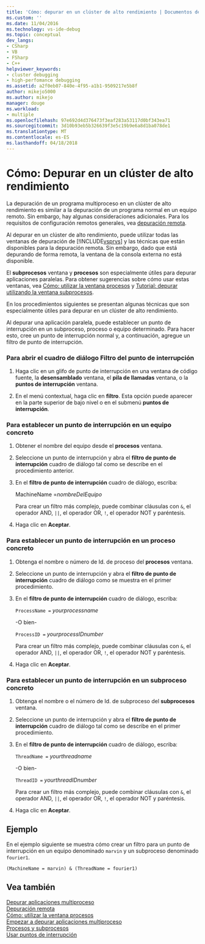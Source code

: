 ```yaml
---
title: 'Cómo: depurar en un clúster de alto rendimiento | Documentos de Microsoft'
ms.custom: ''
ms.date: 11/04/2016
ms.technology: vs-ide-debug
ms.topic: conceptual
dev_langs:
- CSharp
- VB
- FSharp
- C++
helpviewer_keywords:
- cluster debugging
- high-perfomance debugging
ms.assetid: a2f0eb07-840e-4f95-a1b1-9509217e5b8f
author: mikejo5000
ms.author: mikejo
manager: douge
ms.workload:
- multiple
ms.openlocfilehash: 97e692d4d376473f3eaf283a53117d0bf343ea71
ms.sourcegitcommit: 3d10b93eb5b326639f3e5c19b9e6a8d1ba078de1
ms.translationtype: MT
ms.contentlocale: es-ES
ms.lasthandoff: 04/18/2018
---
```

# <a name="how-to-debug-on-a-high-performance-cluster"></a>Cómo: Depurar en un clúster de alto rendimiento
La depuración de un programa multiproceso en un clúster de alto rendimiento es similar a la depuración de un programa normal en un equipo remoto. Sin embargo, hay algunas consideraciones adicionales. Para los requisitos de configuración remotos generales, vea [depuración remota](../debugger/remote-debugging.md).  
  
 Al depurar en un clúster de alto rendimiento, puede utilizar todas las ventanas de depuración de [!INCLUDE[vsprvs](../code-quality/includes/vsprvs_md.md)] y las técnicas que están disponibles para la depuración remota. Sin embargo, dado que está depurando de forma remota, la ventana de la consola externa no está disponible.  
  
 El **subprocesos** ventana y **procesos** son especialmente útiles para depurar aplicaciones paralelas. Para obtener sugerencias sobre cómo usar estas ventanas, vea [Cómo: utilizar la ventana procesos](http://msdn.microsoft.com/en-us/0207ce2f-8ceb-4fe7-b2b5-4dd35b035ed7) y [Tutorial: depurar utilizando la ventana subprocesos](../debugger/how-to-use-the-threads-window.md).  
  
 En los procedimientos siguientes se presentan algunas técnicas que son especialmente útiles para depurar en un clúster de alto rendimiento.  
  
 Al depurar una aplicación paralela, puede establecer un punto de interrupción en un subproceso, proceso o equipo determinado. Para hacer esto, cree un punto de interrupción normal y, a continuación, agregue un filtro de punto de interrupción.  
  
### <a name="to-open-the-breakpoint-filter-dialog-box"></a>Para abrir el cuadro de diálogo Filtro del punto de interrupción  
  
1.  Haga clic en un glifo de punto de interrupción en una ventana de código fuente, la **desensamblado** ventana, el **pila de llamadas** ventana, o la **puntos de interrupción** ventana.  
  
2.  En el menú contextual, haga clic en **filtro**. Esta opción puede aparecer en la parte superior de bajo nivel o en el submenú **puntos de interrupción**.  
  
### <a name="to-set-a-breakpoint-on-a-specific-computer"></a>Para establecer un punto de interrupción en un equipo concreto  
  
1.  Obtener el nombre del equipo desde el **procesos** ventana.  
  
2.  Seleccione un punto de interrupción y abra el **filtro de punto de interrupción** cuadro de diálogo tal como se describe en el procedimiento anterior.  
  
3.  En el **filtro de punto de interrupción** cuadro de diálogo, escriba:  
  
     MachineName =*nombreDelEquipo*  
  
     Para crear un filtro más complejo, puede combinar cláusulas con `&`, el operador AND, `||`, el operador OR, `!`, el operador NOT y paréntesis.  
  
4.  Haga clic en **Aceptar**.  
  
### <a name="to-set-a-breakpoint-on-a-specific-process"></a>Para establecer un punto de interrupción en un proceso concreto  
  
1.  Obtenga el nombre o número de Id. de proceso del **procesos** ventana.  
  
2.  Seleccione un punto de interrupción y abra el **filtro de punto de interrupción** cuadro de diálogo como se muestra en el primer procedimiento.  
  
3.  En el **filtro de punto de interrupción** cuadro de diálogo, escriba:  
  
     `ProcessName =`  *yourprocessname*  
  
     -O bien-  
  
     `ProcessID =` *yourprocessIDnumber*  
  
     Para crear un filtro más complejo, puede combinar cláusulas con `&`, el operador AND, `||`, el operador OR, `!`, el operador NOT y paréntesis.  
  
4.  Haga clic en **Aceptar**.  
  
### <a name="to-set-a-breakpoint-on-a-specific-thread"></a>Para establecer un punto de interrupción en un subproceso concreto  
  
1.  Obtenga el nombre o el número de Id. de subproceso del **subprocesos** ventana.  
  
2.  Seleccione un punto de interrupción y abra el **filtro de punto de interrupción** cuadro de diálogo tal como se describe en el primer procedimiento.  
  
3.  En el **filtro de punto de interrupción** cuadro de diálogo, escriba:  
  
     `ThreadName =` *yourthreadname*  
  
     -O bien-  
  
     `ThreadID =` *yourthreadIDnumber*  
  
     Para crear un filtro más complejo, puede combinar cláusulas con `&`, el operador AND, `||`, el operador OR, `!`, el operador NOT y paréntesis.  
  
4.  Haga clic en **Aceptar**.  
  
## <a name="example"></a>Ejemplo  
 En el ejemplo siguiente se muestra cómo crear un filtro para un punto de interrupción en un equipo denominado `marvin` y un subproceso denominado `fourier1`.  
  
```  
(MachineName = marvin) & (ThreadName = fourier1)  
```  
  
## <a name="see-also"></a>Vea también  
 [Depurar aplicaciones multiproceso](../debugger/debug-multithreaded-applications-in-visual-studio.md)   
 [Depuración remota](../debugger/remote-debugging.md)   
 [Cómo: utilizar la ventana procesos](http://msdn.microsoft.com/en-us/0207ce2f-8ceb-4fe7-b2b5-4dd35b035ed7)   
 [Empezar a depurar aplicaciones multiproceso](../debugger/get-started-debugging-multithreaded-apps.md)   
 [Procesos y subprocesos](http://msdn.microsoft.com/en-us/73d87480-9af3-4d1b-baf5-397d5d876ae6)   
 [Usar puntos de interrupción](../debugger/using-breakpoints.md)